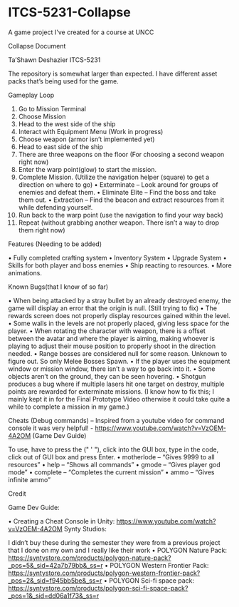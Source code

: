 # ITCS-5231-Collapse
A game project I've created for a course at UNCC


Collapse Document

Ta’Shawn Deshazier
ITCS-5231

The repository is somewhat larger than expected. 
I have different asset packs that’s being used for the game.

Gameplay Loop

1.	Go to Mission Terminal
2.	Choose Mission
3.	Head to the west side of the ship
4.	Interact with Equipment Menu (Work in progress)
5.	Choose weapon (armor isn’t implemented yet)
6.	Head to east side of the ship
7.	There are three weapons on the floor (For choosing a second weapon right now)
8.	Enter the warp point(glow) to start the mission.
9.	Complete Mission. (Utilize the navigation helper (square) to get a direction on where to go)
•	Exterminate – Look around for groups of enemies and defeat them.
•	Eliminate Elite – Find the boss and take them out.
•	Extraction – Find the beacon and extract resources from it while defending yourself.
10.	Run back to the warp point (use the navigation to find your way back)
11.	Repeat (without grabbing another weapon. There isn’t a way to drop them right now)

Features (Needing to be added)

•	Fully completed crafting system
•	Inventory System
•	Upgrade System
•	Skills for both player and boss enemies
•	Ship reacting to resources.
•	More animations.

Known Bugs(that I know of so far)

•	When being attacked by a stray bullet by an already destroyed enemy, the game will display an error that the origin is null. (Still trying to fix)
•	The rewards screen does not properly display resources gained within the level.
•	Some walls in the levels are not properly placed, giving less space for the player.
•	When rotating the character with weapon, there is a offset between the avatar and where the player is aiming, making whoever is playing to adjust their mouse position to properly shoot in the direction needed.
•	Range bosses are considered null for some reason. Unknown to figure out. So only Melee Bosses Spawn.
•	If the player uses the equipment window or mission window, there isn’t a way to go back into it.
•	Some objects aren’t on the ground, they can be seen hovering.
•	Shotgun produces a bug where if multiple lasers hit one target on destroy, multiple points are rewarded for exterminate missions. (I know how to fix this; I mainly kept it in for the Final Prototype Video otherwise it could take quite a while to complete a mission in my game.)

Cheats (Debug commands) –
Inspired from a youtube video for command console it was very helpful! - https://www.youtube.com/watch?v=VzOEM-4A2OM (Game Dev Guide)

To use, have to press the (" ' "), click into the GUI box, type in the code, click out of GUI box and press Enter.
•	motherlode – “Gives 9999 to all resources”
•	help – “Shows all commands”
•	gmode – “Gives player god mode”
•	complete – “Completes the current mission”
•	ammo – “Gives infinite ammo”

Credit

Game Dev Guide: 

•	Creating a Cheat Console in Unity: https://www.youtube.com/watch?v=VzOEM-4A2OM 
Synty Studios: 

I didn’t buy these during the semester they were from a previous project that I done on my own and I really like their work
•	POLYGON Nature Pack: https://syntystore.com/products/polygon-nature-pack?_pos=5&_sid=42a7b79bb&_ss=r
•	POLYGON Western Frontier Pack: https://syntystore.com/products/polygon-western-frontier-pack?_pos=2&_sid=f945bb5be&_ss=r
•	POLYGON Sci-fi space pack: https://syntystore.com/products/polygon-sci-fi-space-pack?_pos=1&_sid=dd06a1f73&_ss=r
